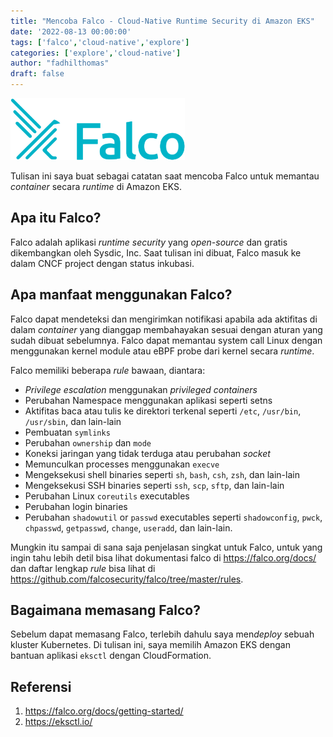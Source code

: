 ```yaml
---
title: "Mencoba Falco - Cloud-Native Runtime Security di Amazon EKS"
date: '2022-08-13 00:00:00'
tags: ['falco','cloud-native','explore']
categories: ['explore','cloud-native']
author: "fadhilthomas"
draft: false
---
```


![alt text](/falco01/falco-logo.webp)

Tulisan ini saya buat sebagai catatan saat mencoba Falco untuk memantau *container* secara *runtime* di Amazon EKS. 

## Apa itu Falco?
Falco adalah aplikasi *runtime security* yang *open-source* dan gratis dikembangkan oleh Sysdic, Inc. Saat tulisan ini dibuat, Falco masuk ke dalam CNCF project dengan status inkubasi.

## Apa manfaat menggunakan Falco?

Falco dapat mendeteksi dan mengirimkan notifikasi apabila ada aktifitas di dalam *container* yang dianggap membahayakan sesuai dengan aturan yang sudah dibuat sebelumnya. Falco dapat memantau system call Linux dengan menggunakan kernel module atau eBPF probe dari kernel secara *runtime*.

Falco memiliki beberapa *rule* bawaan, diantara:
* *Privilege escalation* menggunakan *privileged containers*
* Perubahan Namespace menggunakan aplikasi seperti setns
* Aktifitas baca atau tulis ke direktori terkenal seperti `/etc`, `/usr/bin`, `/usr/sbin`, dan lain-lain
* Pembuatan `symlinks`
* Perubahan `ownership` dan `mode`
* Koneksi jaringan yang tidak terduga atau perubahan *socket*
* Memunculkan processes menggunakan `execve`
* Mengeksekusi shell binaries seperti `sh`, `bash`, `csh`, `zsh`, dan lain-lain
* Mengeksekusi SSH binaries seperti `ssh`, `scp`, `sftp`, dan lain-lain
* Perubahan Linux `coreutils` executables
* Perubahan login binaries
* Perubahan `shadowutil` or `passwd` executables seperti `shadowconfig`, `pwck`, `chpasswd`, `getpasswd`, `change`, `useradd`, dan lain-lain.

Mungkin itu sampai di sana saja penjelasan singkat untuk Falco, untuk yang ingin tahu lebih detil bisa lihat dokumentasi falco di https://falco.org/docs/ dan daftar lengkap *rule* bisa lihat di https://github.com/falcosecurity/falco/tree/master/rules.

## Bagaimana memasang Falco?

Sebelum dapat memasang Falco, terlebih dahulu saya men*deploy* sebuah kluster Kubernetes. Di tulisan ini, saya memilih Amazon EKS dengan bantuan aplikasi `eksctl` dengan CloudFormation. 


## Referensi
1. https://falco.org/docs/getting-started/
2. https://eksctl.io/
